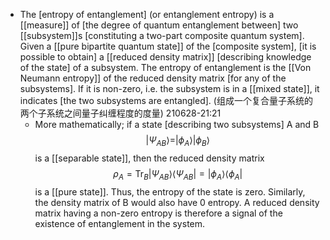 - The [entropy of entanglement] (or entanglement entropy) is a [[measure]] of [the degree of quantum entanglement between] two [[subsystem]]s [constituting a two-part composite quantum system]. Given a [[pure bipartite quantum state]] of the [composite system], [it is possible to obtain] a [[reduced density matrix]] [describing knowledge of the state] of a subsystem. The entropy of entanglement is the [[Von Neumann entropy]] of the reduced density matrix [for any of the subsystems]. If it is non-zero, i.e. the subsystem is in a [[mixed state]], it indicates [the two subsystems are entangled].
(组成一个复合量子系统的两个子系统之间量子纠缠程度的度量)
210628-21:21
    - More mathematically; if a state [describing two subsystems] A and B $${\displaystyle |\Psi _{AB}\rangle =|\phi _{A}\rangle |\phi _{B}\rangle }$$ is a [[separable state]], then the reduced density matrix $${\displaystyle \rho _{A}=\operatorname {Tr} _{B}|\Psi _{AB}\rangle \langle \Psi _{AB}|=|\phi _{A}\rangle \langle \phi _{A}|}$$ is a [[pure state]]. Thus, the entropy of the state is zero. Similarly, the density matrix of B would also have 0 entropy. A reduced density matrix having a non-zero entropy is therefore a signal of the existence of entanglement in the system.

